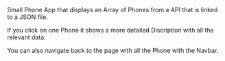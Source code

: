 Small Phone App that displays an Array of Phones from a API that is linked to a JSON file.

If you click on one Phone it shows a more detailed Discription with all the relevant data.

You can also navigate back to the page with all the Phone with the Navbar.
